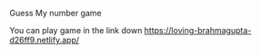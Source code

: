 Guess My number game

You can play game in the link down
https://loving-brahmagupta-d26ff9.netlify.app/

